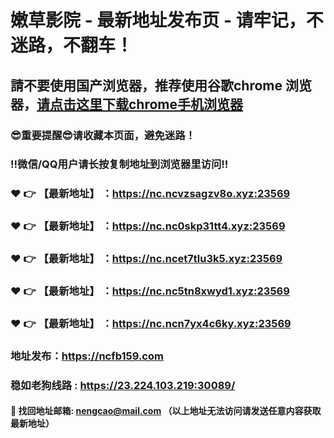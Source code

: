 # 嫩草影院 - 最新地址发布页 - 请牢记，不迷路，不翻车！

## 請不要使用国产浏览器，推荐使用谷歌chrome 浏览器，<a href = "https://www.google.cn/chrome/">请点击这里下载chrome手机浏览器</a>

### :sunglasses:重要提醒:sunglasses:请收藏本页面，避免迷路！
### ‼️微信/QQ用户请长按复制地址到浏览器里访问‼️

### :heart: :point_right: 【最新地址】 ：https://nc.ncvzsagzv8o.xyz:23569
### :heart: :point_right: 【最新地址】 ：https://nc.nc0skp31tt4.xyz:23569
### :heart: :point_right: 【最新地址】 ：https://nc.ncet7tlu3k5.xyz:23569
### :heart: :point_right: 【最新地址】 ：https://nc.nc5tn8xwyd1.xyz:23569
### :heart: :point_right: 【最新地址】 ：https://nc.ncn7yx4c6ky.xyz:23569

### 地址发布：https://ncfb159.com
### 稳如老狗线路 : https://23.224.103.219:30089/

#### :e-mail: __找回地址邮箱: nengcao@mail.com （以上地址无法访问请发送任意内容获取最新地址）__
